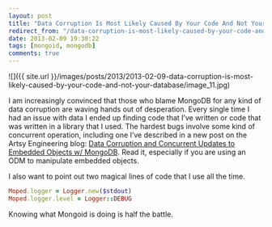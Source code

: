 ```yaml
---
layout: post
title: "Data Corruption Is Most Likely Caused By Your Code And Not Your Database"
redirect_from: "/data-corruption-is-most-likely-caused-by-your-code-and-not-your-database"
date: 2013-02-09 19:30:22
tags: [mongoid, mongodb]
comments: true
---
```

![]({{ site.url }}/images/posts/2013/2013-02-09-data-corruption-is-most-likely-caused-by-your-code-and-not-your-database/image_11.jpg)

I am increasingly convinced that those who blame MongoDB for any kind of data corruption are waving hands out of desperation. Every single time I had an issue with data I ended up finding code that I’ve written or code that was written in a library that I used. The hardest bugs involve some kind of concurrent operation, including one I’ve described in a new post on the Artsy Engineering blog: [Data Corruption and Concurrent Updates to Embedded Objects w/ MongoDB](http://artsy.github.com/blog/2013/02/09/data-corruption-and-concurrent-updates-to-embedded-objects-with-mongoid/). Read it, especially if you are using an ODM to manipulate embedded objects.

I also want to point out two magical lines of code that I use all the time.

```ruby
Moped.logger = Logger.new($stdout)
Moped.logger.level = Logger::DEBUG
```

Knowing what Mongoid is doing is half the battle.
